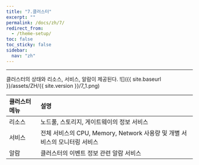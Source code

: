 ```yaml
---
title: "7.클러스터"
excerpt: ""
permalink: /docs/zh/7/
redirect_from:
  - /theme-setup/
toc: false
toc_sticky: false
sidebar:
  nav: "zh"
---
```


---
클러스터의 상태와 리소스, 서비스, 알람이 제공된다.
![]({{ site.baseurl }}/assets/ZH/{{ site.version }}/7_1.png)

| 클러스터 메뉴 | 설명                                                        |
| :------ | :-------------------------------------------------------- |
| 리소스      | 노드풀, 스토리지, 게이트웨이의 정보 서비스         |
| 서비스  | 전체 서비스의 CPU, Memory, Network 사용량 및 개별 서비스의 모니터링 서비스 |
| 알람      | 클러스터의 이벤트 정보 관련 알람 서비스                                    |
